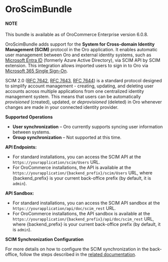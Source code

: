 <a id="bundle-docs-platform-scimbundle"></a>

# OroScimBundle

#### NOTE
This bundle is available as of OroCommerce Enterprise version 6.0.8.

OroScimBundle adds support for the **System for Cross-domain Identity Management (SCIM)** protocol in the Oro application. It enables automatic user management between Oro and external identity systems, such as <a href="https://learn.microsoft.com/en-us/entra/identity/app-provisioning/user-provisioning" target="_blank">Microsoft Entra ID</a> (formerly Azure Active Directory), via SCIM API by SCIM extension. This integration allows imported users to sign in to Oro via [Microsoft 365 Single Sign-On](../../../user/back-office/system/configuration/system/integrations/microsoft-settings/microsoft-single-sign-on.md#user-guide-integrations-microsoft-single-sign-on).

SCIM 2.0 (<a href="https://datatracker.ietf.org/doc/html/rfc7642" target="_blank">RFC 7642</a>, <a href="https://datatracker.ietf.org/doc/html/rfc7643" target="_blank">RFC 7643</a>, <a href="https://datatracker.ietf.org/doc/html/rfc7644" target="_blank">RFC 7644</a>) is a standard protocol designed to simplify account management - creating, updating, and deleting user accounts across multiple applications from one centralized identity management system. This means that users can be automatically *provisioned* (created), updated, or *deprovisioned* (deleted) in Oro whenever changes are made in your connected identity provider.

**Supported Operations**

* **User synchronization** – Oro currently supports syncing user information between systems.
* **Group synchronization** – Not supported at this time.

**API Endpoints:**

* For standard installations, you can access the SCIM API at the `https://yourapplication/scim/Users` URL.
* For OroCommerce installations, the API is available at the `https://yourapplication/{backend_prefix}/scim/Users` URL, where {backend_prefix} is your current back-office prefix (by default, it is `admin`).

**API Sandbox:**

* For standard installations, you can access the SCIM API sandbox at the `https://yourapplication/api/doc/scim_rest` URL.
* For OroCommerce installations, the API sandbox is available at the `https://yourapplication/{backend_prefix}/api/doc/scim_rest` URL, where {backend_prefix} is your current back-office prefix (by default, it is `admin`).

**SCIM Synchronization Configuration**

For more details on how to configure the SCIM synchronization in the back-office, follow the steps described in the [related documentation](../../../user/back-office/system/configuration/system/general-setup/user.md#admin-configuration-user-settings-scim).

<!-- fa-bars = fa-navicon -->
<!-- Ic Tiles is used as Set As Default in saved views, and as tiles in display layout options -->
<!-- IcPencil refers to Rename in Commerce and Inline Editing in CRM -->
<!-- Check mark in the square. -->
<!-- SortDesc is also used as drop-down arrow -->
<!-- A -->
<!-- B -->
<!-- C -->
<!-- D -->
<!-- E -->
<!-- F -->
<!-- G -->
<!-- H -->
<!-- I -->
<!-- L -->
<!-- M -->
<!-- P -->
<!-- R -->
<!-- S -->
<!-- T -->
<!-- U -->
<!-- Z -->
